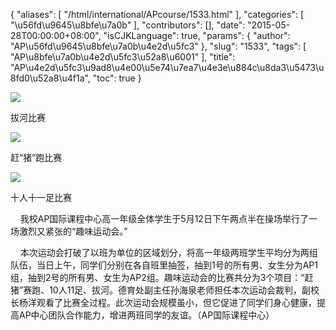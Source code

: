 {
    "aliases": [
        "/html/international/APcourse/1533.html"
    ],
    "categories": [
        "\u56fd\u9645\u8bfe\u7a0b"
    ],
    "contributors": [],
    "date": "2015-05-28T00:00:00+08:00",
    "isCJKLanguage": true,
    "params": {
        "author": "AP\u56fd\u9645\u8bfe\u7a0b\u4e2d\u5fc3"
    },
    "slug": "1533",
    "tags": [
        "AP\u8bfe\u7a0b\u4e2d\u5fc3\u52a8\u6001"
    ],
    "title": "AP\u4e2d\u5fc3\u9ad8\u4e00\u5e74\u7ea7\u4e3e\u884c\u8da3\u5473\u8fd0\u52a8\u4f1a",
    "toc": true
}

![](https://cdn.tfls.online/mirror/full/b0502075aeb61f2f6e53681f8805ffb168119637.jpg)




拔河比赛




![](https://cdn.tfls.online/mirror/full/7559510f4997b2a1f5cc6b7b85c8df859abd14eb.jpg)




赶“猪”跑比赛




![](https://cdn.tfls.online/mirror/full/c32e6caebe27f8d27fc2f0e47702d26c429f67ad.jpg)




十人十一足比赛









  





    我校AP国际课程中心高一年级全体学生于5月12日下午两点半在操场举行了一场激烈又紧张的“趣味运动会。”




    本次运动会打破了以班为单位的区域划分，将高一年级两班学生平均分为两组队伍，当日上午，同学们分别在各自班里抽签，抽到1号的所有男、女生分为AP1组，抽到2号的所有男、女生为AP2组。趣味运动会的比赛共分为3个项目：“赶猪”赛跑、10人11足、拔河。德育处副主任孙海泉老师担任本次运动会裁判，副校长杨洋观看了比赛全过程。此次运动会规模虽小，但它促进了同学们身心健康，提高AP中心团队合作能力，增进两班同学的友谊。（AP国际课程中心）




  




